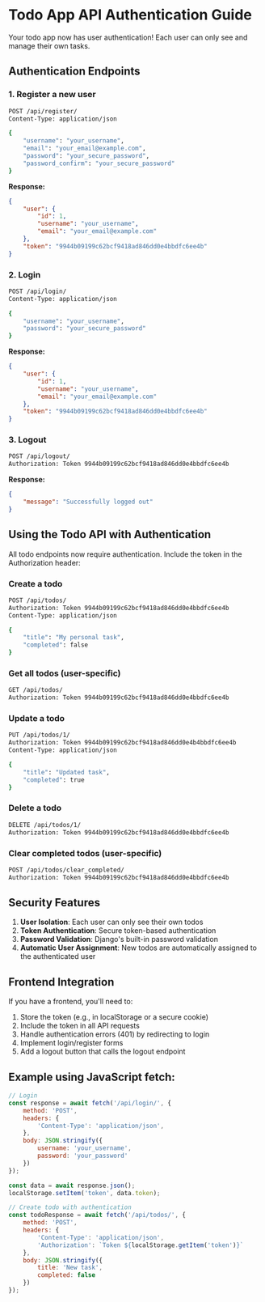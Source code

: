 # Todo App API Authentication Guide

Your todo app now has user authentication! Each user can only see and manage their own tasks.

## Authentication Endpoints

### 1. Register a new user
```bash
POST /api/register/
Content-Type: application/json

{
    "username": "your_username",
    "email": "your_email@example.com",
    "password": "your_secure_password",
    "password_confirm": "your_secure_password"
}
```

**Response:**
```json
{
    "user": {
        "id": 1,
        "username": "your_username",
        "email": "your_email@example.com"
    },
    "token": "9944b09199c62bcf9418ad846dd0e4bbdfc6ee4b"
}
```

### 2. Login
```bash
POST /api/login/
Content-Type: application/json

{
    "username": "your_username",
    "password": "your_secure_password"
}
```

**Response:**
```json
{
    "user": {
        "id": 1,
        "username": "your_username",
        "email": "your_email@example.com"
    },
    "token": "9944b09199c62bcf9418ad846dd0e4bbdfc6ee4b"
}
```

### 3. Logout
```bash
POST /api/logout/
Authorization: Token 9944b09199c62bcf9418ad846dd0e4bbdfc6ee4b
```

**Response:**
```json
{
    "message": "Successfully logged out"
}
```

## Using the Todo API with Authentication

All todo endpoints now require authentication. Include the token in the Authorization header:

### Create a todo
```bash
POST /api/todos/
Authorization: Token 9944b09199c62bcf9418ad846dd0e4bbdfc6ee4b
Content-Type: application/json

{
    "title": "My personal task",
    "completed": false
}
```

### Get all todos (user-specific)
```bash
GET /api/todos/
Authorization: Token 9944b09199c62bcf9418ad846dd0e4bbdfc6ee4b
```

### Update a todo
```bash
PUT /api/todos/1/
Authorization: Token 9944b09199c62bcf9418ad846dd0e4b4bbdfc6ee4b
Content-Type: application/json

{
    "title": "Updated task",
    "completed": true
}
```

### Delete a todo
```bash
DELETE /api/todos/1/
Authorization: Token 9944b09199c62bcf9418ad846dd0e4bbdfc6ee4b
```

### Clear completed todos (user-specific)
```bash
POST /api/todos/clear_completed/
Authorization: Token 9944b09199c62bcf9418ad846dd0e4bbdfc6ee4b
```

## Security Features

1. **User Isolation**: Each user can only see their own todos
2. **Token Authentication**: Secure token-based authentication
3. **Password Validation**: Django's built-in password validation
4. **Automatic User Assignment**: New todos are automatically assigned to the authenticated user

## Frontend Integration

If you have a frontend, you'll need to:

1. Store the token (e.g., in localStorage or a secure cookie)
2. Include the token in all API requests
3. Handle authentication errors (401) by redirecting to login
4. Implement login/register forms
5. Add a logout button that calls the logout endpoint

## Example using JavaScript fetch:

```javascript
// Login
const response = await fetch('/api/login/', {
    method: 'POST',
    headers: {
        'Content-Type': 'application/json',
    },
    body: JSON.stringify({
        username: 'your_username',
        password: 'your_password'
    })
});

const data = await response.json();
localStorage.setItem('token', data.token);

// Create todo with authentication
const todoResponse = await fetch('/api/todos/', {
    method: 'POST',
    headers: {
        'Content-Type': 'application/json',
        'Authorization': `Token ${localStorage.getItem('token')}`
    },
    body: JSON.stringify({
        title: 'New task',
        completed: false
    })
});
```

